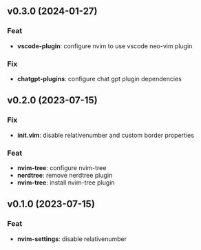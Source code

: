 ## v0.3.0 (2024-01-27)

### Feat

- **vscode-plugin**: configure nvim to use vscode neo-vim plugin

### Fix

- **chatgpt-plugins**: configure chat gpt plugin dependencies

## v0.2.0 (2023-07-15)

### Fix

- **init.vim**: disable relativenumber and custom border properties

### Feat

- **nvim-tree**: configure nvim-tree
- **nerdtree**: remove nerdtree plugin
- **nvim-tree**: install nvim-tree plugin

## v0.1.0 (2023-07-15)

### Feat

- **nvim-settings**: disable relativenumber
